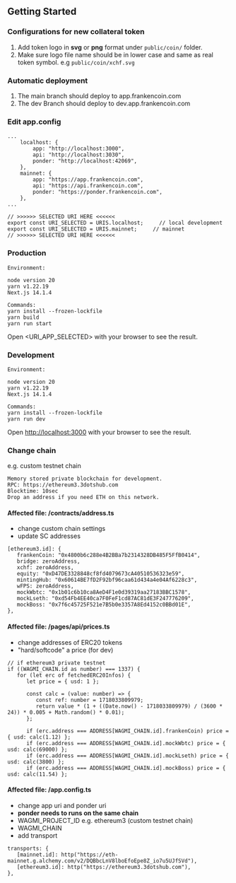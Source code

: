 ## Getting Started

### Configurations for new collateral token

1. Add token logo in **svg** or **png** format under `public/coin/` folder.
2. Make sure logo file name should be in lower case and same as real token symbol.
   e.g `public/coin/xchf.svg`

### Automatic deployment

1. The main branch should deploy to app.frankencoin.com
2. The dev Branch should deploy to dev.app.frankencoin.com

### Edit app.config

```
...
	localhost: {
		app: "http://localhost:3000",
		api: "http://localhost:3030",
		ponder: "http://localhost:42069",
	},
	mainnet: {
		app: "https://app.frankencoin.com",
		api: "https://api.frankencoin.com",
		ponder: "https://ponder.frankencoin.com",
	},
...

// >>>>>> SELECTED URI HERE <<<<<<
export const URI_SELECTED = URIS.localhost;     // local development
export const URI_SELECTED = URIS.mainnet;     // mainnet
// >>>>>> SELECTED URI HERE <<<<<<
```

### Production

```
Environment:

node version 20
yarn v1.22.19
Next.js 14.1.4

Commands:
yarn install --frozen-lockfile
yarn build
yarn run start
```

Open <URI_APP_SELECTED> with your browser to see the result.

### Development

```
Environment:

node version 20
yarn v1.22.19
Next.js 14.1.4

Commands:
yarn install --frozen-lockfile
yarn run dev
```

Open [http://localhost:3000](http://localhost:3000) with your browser to see the result.

### Change chain

e.g. custom testnet chain

```
Memory stored private blockchain for development.
RPC: https://ethereum3.3dotshub.com
Blocktime: 10sec
Drop an address if you need ETH on this network.
```

#### Affected file: /contracts/address.ts

-   change custom chain settings
-   update SC addresses

```
[ethereum3.id]: {
   frankenCoin: "0x4800b6c288e4B2BBa7b2314328DB485F5FfB0414",
   bridge: zeroAddress,
   xchf: zeroAddress,
   equity: "0xD47DE3328848cf8fd4079673cA40510536323e59",
   mintingHub: "0x60614BE7fD2F92bf96caa61d434a4e04Af6228c3",
   wFPS: zeroAddress,
   mockWbtc: "0x1b01c6b10ca8AeD4F1e0d39319aa27183BBC1578",
   mockLseth: "0xd54Fb4EE40ca7F0FeF1cd87AC81dE3F247776209",
   mockBoss: "0x7f6c45725F521e7B5b0e3357A8Ed4152c0BBd01E",
},
```

#### Affected file: /pages/api/prices.ts

-   change addresses of ERC20 tokens
-   "hard/softcode" a price (for dev)

```
// if ethereum3 private testnet
if ((WAGMI_CHAIN.id as number) === 1337) {
   for (let erc of fetchedERC20Infos) {
      let price = { usd: 1 };

      const calc = (value: number) => {
         const ref: number = 1718033809979;
         return value * (1 + ((Date.now() - 1718033809979) / (3600 * 24)) * 0.005 + Math.random() * 0.01);
      };

      if (erc.address === ADDRESS[WAGMI_CHAIN.id].frankenCoin) price = { usd: calc(1.12) };
      if (erc.address === ADDRESS[WAGMI_CHAIN.id].mockWbtc) price = { usd: calc(69000) };
      if (erc.address === ADDRESS[WAGMI_CHAIN.id].mockLseth) price = { usd: calc(3800) };
      if (erc.address === ADDRESS[WAGMI_CHAIN.id].mockBoss) price = { usd: calc(11.54) };
```

#### Affected file: /app.config.ts

-   change app uri and ponder uri
-   **ponder needs to runs on the same chain**
-   WAGMI_PROJECT_ID e.g. ethereum3 (custom testnet chain)
-   WAGMI_CHAIN
-   add transport

```
transports: {
   [mainnet.id]: http("https://eth-mainnet.g.alchemy.com/v2/DQBbcLnV8lboEfoEpe8Z_io7u5UJfSVd"),
   [ethereum3.id]: http("https://ethereum3.3dotshub.com"),
},
```
